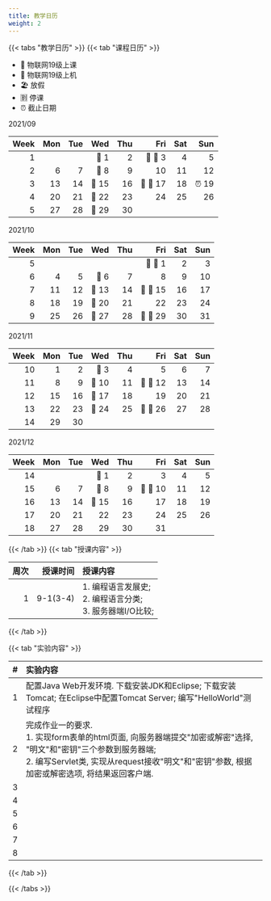 ```yaml
---
title: 教学日历
weight: 2
---
```


{{< tabs "教学日历" >}}
{{< tab "课程日历" >}} 

- 🔴 物联网19级上课
- 🧰 物联网19级上机
- 🏖️ 放假
- 🈹 停课
- ⏰ 截止日期

<!-- 2021/08

|Week|Mon|Tue|Wed|Thu|Fri|Sat|Sun|
|-:|-:|-:|-:|-:|-:|-:|-:|
| | | | | | | |1|
| |2|3|4|5|6|7|8|
| |9|10|11|12|13|14|15|
| |16|17|18|19|20|21|22|
| |23|24|25|26|27|28|29|
|1|30|31| -->

2021/09

|Week|Mon|Tue|Wed|Thu|Fri|Sat|Sun|
|-:|-:|-:|-:|-:|-:|-:|-:|
|1| | |🔴 1|2|🔴 🧰 3|4|5|
|2|6|7|🔴 8|9|10|11| 12|
|3|13|14|🔴 15|16|🔴 🧰 17|18|⏰ 19|
|4|20|21|🔴 22|23|24|25|26|
|5|27|28|🔴 29|30|

2021/10

|Week|Mon|Tue|Wed|Thu|Fri|Sat|Sun|
|-:|-:|-:|-:|-:|-:|-:|-:|
|5| | | | |🔴 🧰 1|2|3|
|6|4|5|🔴 6|7|8|9|10|
|7|11|12|🔴 13|14|🔴 🧰 15|16|17|
|8|18|19|🔴 20|21|22|23|24|
|9|25|26|🔴 27|28|🔴 🧰 29|30|31|

2021/11

|Week|Mon|Tue|Wed|Thu|Fri|Sat|Sun|
|-:|-:|-:|-:|-:|-:|-:|-:|
|10|1|2|🔴 3|4|5|6|7|
|11|8|9|🔴 10|11|🔴 🧰 12|13|14|
|12|15|16|🔴 17|18|19|20|21|
|13|22|23|🔴 24|25|🔴 🧰 26|27|28|
|14|29|30|

2021/12

|Week|Mon|Tue|Wed|Thu|Fri|Sat|Sun|
|-:|-:|-:|-:|-:|-:|-:|-:|
|14| | |🔴 1|2|3|4|5|
|15|6|7|🔴 8|9|🔴 🧰 10|11|12|
|16|13|14|🔴 15|16|17|18|19|
|17|20|21|22|23|24|25|26|
|18|27|28|29|30|31|

<!-- 2022/01

|Week|Mon|Tue|Wed|Thu|Fri|Sat|Sun|
|-:|-:|-:|-:|-:|-:|-:|-:|
|18| | | | | |1|2|
|19|3|4|5|6|7|8|9|
|20|10|11|12|13|14|15|16|
|21|17|18|19|20|21|22|23|
| |24|25|26|27|28|29|30|
| |31| -->

{{< /tab >}}
{{< tab "授课内容" >}}

|周次|授课时间|授课内容|
|-:|-:|:-|
|1|9-1(3-4)|1. 编程语言发展史;<br/> 2. 编程语言分类;<br/> 3. 服务器端I/O比较;|

{{< /tab >}}

{{< tab "实验内容" >}}

|#|实验内容|
|-: |:-|
|1 |配置Java Web开发环境. 下载安装JDK和Eclipse; 下载安装Tomcat; 在Eclipse中配置Tomcat Server; 编写"HelloWorld"测试程序  |
|2| 完成作业一的要求. <br/> 1. 实现form表单的html页面, 向服务器端提交"加密或解密"选择, "明文"和"密钥"三个参数到服务器端; <br/> 2. 编写Servlet类, 实现从request接收"明文"和"密钥"参数, 根据加密或解密选项, 将结果返回客户端.  |
|3||
|4||
|5||
|6||
|7||
|8||

{{< /tab >}}

{{< /tabs >}}
